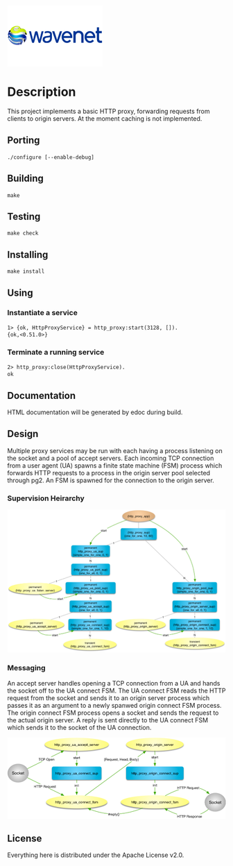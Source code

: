 ![logo](doc/wavenetlogo.png)
# Description
This project implements a basic HTTP proxy, forwarding requests from
clients to origin servers.  At the moment caching is not implemented.

## Porting
	./configure [--enable-debug]

## Building
	make

## Testing
	make check

## Installing
	make install

## Using

### Instantiate a service
	1> {ok, HttpProxyService} = http_proxy:start(3128, []).
	{ok,<0.51.0>}
### Terminate a running service
	2> http_proxy:close(HttpProxyService).
	ok

## Documentation
HTML documentation will be generated by edoc during build.

## Design
Multiple proxy services may be run with each having a process listening
on the socket and a pool of accept servers.  Each incoming TCP connection 
from a user agent (UA) spawns a finite state machine (FSM) process which
forwards HTTP requests to a process in the origin server pool selected
through pg2.  An FSM is spawned for the connection to the origin server. 

### Supervision Heirarchy
![supervision tree](doc/supervision.png)

### Messaging
An accept server handles opening a TCP connection from a UA and hands the
socket off to the UA connect FSM.  The UA connect FSM reads the HTTP
request from the socket and sends it to an origin server process which
passes it as an argument to a newly spanwed origin connect FSM process.
The origin connect FSM process opens a socket and sends the request to
the actual origin server. A reply is sent directly to the UA connect FSM
which sends it to the socket of the UA connection.

![messaging](doc/messaging.png)

## License
Everything here is distributed under the Apache License v2.0.

